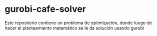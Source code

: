# gurobi-cafe-solver
Este repositorio contiene un problema de optimización, donde luego de hacer el planteamiento matemático se le da solución usando gurobi
